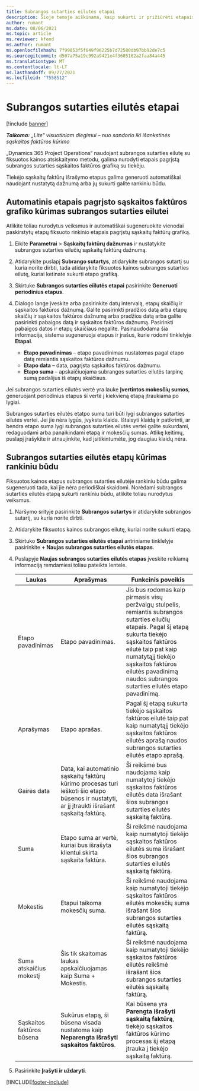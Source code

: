 ```yaml
---
title: Subrangos sutarties eilutės etapai
description: Šioje temoje aiškinama, kaip sukurti ir prižiūrėti etapais pagrįstą subrangos sutarties sąskaitos faktūros grafiką su tiekėju.
author: rumant
ms.date: 08/06/2021
ms.topic: article
ms.reviewer: kfend
ms.author: rumant
ms.openlocfilehash: 7f99853f5f649f96225b7d72580db97bb92de7c5
ms.sourcegitcommit: d507a75a19c992a9421e4f3605162a2faa84a445
ms.translationtype: MT
ms.contentlocale: lt-LT
ms.lasthandoff: 09/27/2021
ms.locfileid: "7558512"
---
```

# <a name="subcontract-line-milestones"></a>Subrangos sutarties eilutės etapai

[!include [banner](../../includes/dataverse-preview.md)]

_**Taikoma:** „Lite“ visuotiniam diegimui – nuo sandorio iki išankstinės sąskaitos faktūros kūrimo_

„Dynamics 365 Project Operations“ naudojant subrangos sutarties eilutę su fiksuotos kainos atsiskaitymo metodu, galima nurodyti etapais pagrįstą subrangos sutarties sąskaitos faktūros grafiką su tiekėju.

Tiekėjo sąskaitų faktūrų išrašymo etapus galima generuoti automatiškai naudojant nustatytą dažnumą arba jų sukurti galite rankiniu būdu.

## <a name="automatically-create-a-milestone-based-invoice-schedule-for-a-subcontract-line"></a>Automatinis etapais pagrįsto sąskaitos faktūros grafiko kūrimas subrangos sutarties eilutei

Atlikite toliau nurodytus veiksmus ir automatiškai sugeneruokite vienodai paskirstytų etapų fiksuoto rinkinio etapais pagrįstų sąskaitų faktūrų grafiką.

1. Eikite **Parametrai** > **Sąskaitų faktūrų dažnumas** ir nustatykite subrangos sutarties eilučių sąskaitų faktūrų dažnumą.
2. Atidarykite puslapį **Subrango sutartys**, atidarykite subrangos sutartį su kuria norite dirbti, tada atidarykite fiksuotos kainos subrangos sutarties eilutę, kuriai ketinate sukurti etapo grafiką.
3. Skirtuke **Subrangos sutarties eiilutės etapai** pasirinkite **Generuoti periodinius etapus**.
4. Dialogo lange įveskite arba pasirinkite datų intervalą, etapų skaičių ir sąskaitos faktūros dažnumą. Galite pasirinkti pradžios datą arba etapų skaičių ir sąskaitos faktūros dažnumą arba pradžios datą arba galite pasirinkti pabaigos datą ir sąskaitos faktūros dažnumą. Pasirinkti pabaigos datos ir etapų skaičiaus negalite.
Pasinaudodama šia informacija, sistema sugeneruoja etapus ir įrašus, kurie rodomi tinklelyje **Etapai**.

   - **Etapo pavadinimas** – etapo pavadinimas nustatomas pagal etapo datą remiantis sąskaitos faktūros dažnumu.
   - **Etapo data** – data, pagrįsta sąskaitos faktūros dažnumu.
   - **Etapo suma** – apskaičiuojama subrangos sutarties eilutės tarpinę sumą padalijus iš etapų skaičiaus.

Jei subrangos sutarties eilutės vertė yra lauke **Įvertintos mokesčių sumos**, generuojant periodinius etapus ši vertė į kiekvieną etapą įtraukiama po lygiai.

Subrangos sutarties eilutės etatpo suma turi būti lygi subrangos sutarties eilutės vertei. Jei jie nėra lygūs, įvyksta klaida. Ištaisyti klaidą ir patikrinti, ar bendra etapo suma lygi subrangos sutarties eilutės vertei galite sukurdami, redaguodami arba panaikindami etapą ir mokesčių sumas. Atlikę keitimų, puslapį įrašykite ir atnaujinkite, kad įsitikintumėte, jog daugiau klaidų nėra.

## <a name="manually-create-subcontract-line-milestones"></a>Subrangos sutarties eilutės etapų kūrimas rankiniu būdu

Fiksuotos kainos etapus subrangos sutarties eilutėje rankiniu būdu galima sugeneruoti tada, kai jie nėra periodiškai skaidomi. Norėdami subrangos sutarties eilutės etapą sukurti rankiniu būdu, atlikite toliau nurodytus veiksmus.

1. Naršymo srityje pasirinkite **Subrangos sutartys** ir atidarykite subrangos sutartį, su kuria norite dirbti.
2. Atidarykite fiksuotos kainos subrangos eilutę, kuriai norite sukurti etapą.
3. Skirtuko **Subrangos sutarties eilutės etapai** antriniame tinklelyje pasirinkite **+ Naujas subrangos sutarties eilutės etapas**.
4. Puslapyje **Naujas subrangos sutarties eilutės etapas** įveskite reikiamą informaciją remdamiesi toliau pateikta lentele.

    | Laukas | Aprašymas |Funkcinis poveikis|
    | --- | --- |----------------------|
    | Etapo pavadinimas | Etapo pavadinimas. |Jis bus rodomas kaip pirmasis visų peržvalgų stulpelis, remiantis subrangos sutarties eilučių etapais. Pagal šį etapą sukurta tiekėjo sąskaitos faktūros eilutė taip pat kaip numatytąjį tiekėjo sąskaitos faktūros eilutės pavadinimą naudos subrangos sutarties eilutės etapo pavadinimą.|
    | Aprašymas | Etapo aprašas. |Pagal šį etapą sukurta tiekėjo sąskaitos faktūros eilutė taip pat kaip numatytąjį tiekėjo sąskaitos faktūros eilutės aprašą naudos subrangos sutarties eilutės etapo aprašą.|
    | Gairės data | Data, kai automatinio sąskaitų faktūrų kūrimo procesas turi ieškoti šio etapo būsenos ir nustatyti, ar jį įtraukti išrašant sąskaitą faktūrą.| Ši reikšmė bus naudojama kaip numatytoji tiekėjo sąskaitos faktūros eilutės data išrašant šios subrangos sutarties eilutės sąskaitą faktūrą. |
    | Suma | Etapo suma ar vertė, kuriai bus išrašyta klientui skirta sąskaita faktūra. |Ši reikšmė naudojama kaip numatytoji tiekėjo sąskaitos faktūros eilutės suma išrašant šios subrangos sutarties eilutės sąskaitą faktūrą. |
    | Mokestis | Etapui taikoma mokesčių suma.| Ši reikšmė naudojama kaip numatytoji tiekėjo sąskaitos faktūros eilutės mokesčių suma išrašant šios subrangos sutarties eilutės sąskaitą faktūrą. |
    | Suma atskaičius mokestį | Šis tik skaitomas laukas apskaičiuojamas kaip Suma + Mokestis.|Ši reikšmė naudojama kaip numatytoji tiekėjo sąskaitos faktūros eilutės reikšmė išrašant šios subrangos sutarties eilutės sąskaitą faktūrą. |
    | Sąskaitos faktūros būsena | Sukūrus etapą, ši būsena visada nustatoma kaip **Neparengta išrašyti sąskaitos faktūros**.|  Kai būsena yra **Parengta išrašyti sąskaitą faktūrą**, tiekėjo sąskaitos faktūros kūrimo procesas šį etapą įtrauka į tiekėjo sąskaitą faktūrą. |

5. Pasirinkite **Įrašyti ir uždaryti**.


[!INCLUDE[footer-include](../../includes/footer-banner.md)]

